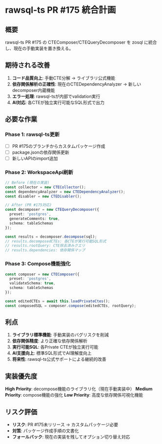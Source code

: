 # rawsql-ts PR #175 統合計画

## 概要
rawsql-ts PR #175 の CTEComposer/CTEQueryDecomposer を zosql に統合し、現在の手動実装を置き換える。

## 期待される改善
1. **コード品質向上**: 手動CTE分解 → ライブラリ公式機能
2. **依存関係解析の正確性**: 現在のCTEDependencyAnalyzer → 新しいdecomposer内蔵機能
3. **エラー処理**: rawsql-tsが内部でvalidation実行
4. **AI対応**: 各CTEが独立実行可能なSQL形式で出力

## 必要な作業

### Phase 1: rawsql-ts更新
- [ ] PR #175のブランチからカスタムパッケージ作成
- [ ] package.jsonの依存関係更新
- [ ] 新しいAPIのimport追加

### Phase 2: WorkspaceApi刷新
```typescript
// Before (現在の実装)
const collector = new CTECollector();
const dependencyAnalyzer = new CTEDependencyAnalyzer();
const disabler = new CTEDisabler();

// After (PR #175対応)
const decomposer = new CTEQueryDecomposer({
  preset: 'postgres',
  generateComments: true,
  schema: tableSchemas
});

const results = decomposer.decompose(sql);
// results.decomposedCTEs: 各CTEが実行可能SQL形式
// results.rootQuery: CTE除去済みクエリ  
// results.dependencies: 依存関係マップ
```

### Phase 3: Compose機能強化
```typescript
const composer = new CTEComposer({
  preset: 'postgres',
  validateSchema: true,
  schema: tableSchemas
});

const editedCTEs = await this.loadPrivateCtes();
const composedSQL = composer.compose(editedCTEs, rootQuery);
```

## 利点
1. **ライブラリ標準機能**: 手動実装のバグリスクを削減
2. **依存関係精度**: より正確な依存関係解析
3. **実行可能SQL**: 各Private CTEが独立実行可能
4. **AI支援向上**: 標準SQL形式でAI理解度向上
5. **将来性**: rawsql-ts公式サポートによる継続的改善

## 実装優先度
**High Priority**: decompose機能のライブラリ化（現在手動実装中）
**Medium Priority**: compose機能の強化
**Low Priority**: 高度な依存関係可視化機能

## リスク評価
- **リスク**: PR #175未リリース → カスタムパッケージ必要
- **対策**: パッケージ作成手順の文書化
- **フォールバック**: 現在の実装を残してオプション切り替え対応